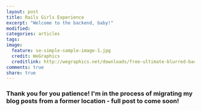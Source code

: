 ```yaml
---
layout: post
title: Rails Girls Experience
excerpt: "Welcome to the backend, baby!"
modified:
categories: articles
tags:
image:
  feature: so-simple-sample-image-1.jpg
  credit: WeGraphics
  creditlink: http://wegraphics.net/downloads/free-ultimate-blurred-background-pack/
comments: true
share: true
---
```


### Thank you for you patience! I'm in the process of migrating my blog posts from a former location - full post to come soon!

<!-- So I've been taking a web design class at George Mason University that's offered through the College of Art and Design. It's been an amazing class, and has helped fast track my nascent Photoshop skills! I've become really very interested in the backend through this class and coding in general. We learn a lot about design principles and how to create sites that are visually pleasing. This is done primarily through Photoshop mockups. It's very fun. But it really makes me curious about how to actually design these sites and their interactive! Enter, Rails Girls.

This past weekend I went to RailsGirls in DC organized by [**Jam**](). I had a really good time. There were so many wonderful coaches there and because the ratio of coaches to RailsGirls was so good, I actually got my own personal coach [**Pete**](). He was amazingly helpful and really helped me understand the difference between HTML and Ruby. It's really inspired me to want to learn more about the backend of webdesign and how it interacts with front end design. I can't wait to discover more. :) -->